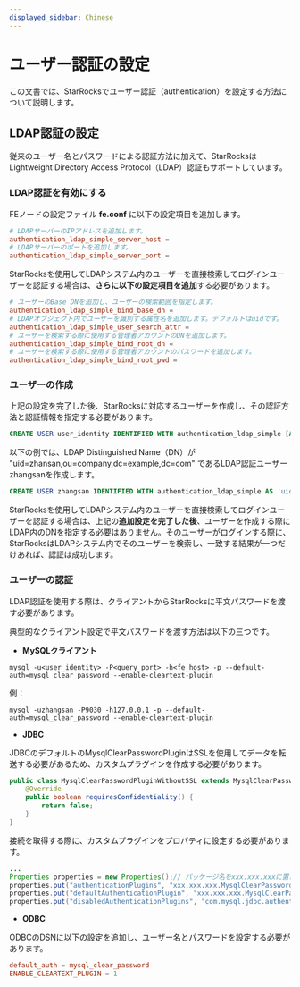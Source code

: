 ```yaml
---
displayed_sidebar: Chinese
---
```


# ユーザー認証の設定

この文書では、StarRocksでユーザー認証（authentication）を設定する方法について説明します。

## LDAP認証の設定

従来のユーザー名とパスワードによる認証方法に加えて、StarRocksはLightweight Directory Access Protocol（LDAP）認証もサポートしています。

### LDAP認証を有効にする

FEノードの設定ファイル **fe.conf** に以下の設定項目を追加します。

```conf
# LDAPサーバーのIPアドレスを追加します。
authentication_ldap_simple_server_host =
# LDAPサーバーのポートを追加します。
authentication_ldap_simple_server_port =
```

StarRocksを使用してLDAPシステム内のユーザーを直接検索してログインユーザーを認証する場合は、**さらに以下の設定項目を追加**する必要があります。

```conf
# ユーザーのBase DNを追加し、ユーザーの検索範囲を指定します。
authentication_ldap_simple_bind_base_dn =
# LDAPオブジェクト内でユーザーを識別する属性名を追加します。デフォルトはuidです。
authentication_ldap_simple_user_search_attr =
# ユーザーを検索する際に使用する管理者アカウントのDNを追加します。
authentication_ldap_simple_bind_root_dn =
# ユーザーを検索する際に使用する管理者アカウントのパスワードを追加します。
authentication_ldap_simple_bind_root_pwd =
```

### ユーザーの作成

上記の設定を完了した後、StarRocksに対応するユーザーを作成し、その認証方法と認証情報を指定する必要があります。

```sql
CREATE USER user_identity IDENTIFIED WITH authentication_ldap_simple [AS 'ldap_distinguished_name'];
```

以下の例では、LDAP Distinguished Name（DN）が "uid=zhansan,ou=company,dc=example,dc=com" であるLDAP認証ユーザーzhangsanを作成します。

```sql
CREATE USER zhangsan IDENTIFIED WITH authentication_ldap_simple AS 'uid=zhansan,ou=company,dc=example,dc=com'
```

StarRocksを使用してLDAPシステム内のユーザーを直接検索してログインユーザーを認証する場合は、上記の**追加設定を完了した後**、ユーザーを作成する際にLDAP内のDNを指定する必要はありません。そのユーザーがログインする際に、StarRocksはLDAPシステム内でそのユーザーを検索し、一致する結果が一つだけあれば、認証は成功します。

### ユーザーの認証

LDAP認証を使用する際は、クライアントからStarRocksに平文パスワードを渡す必要があります。

典型的なクライアント設定で平文パスワードを渡す方法は以下の三つです。

* **MySQLクライアント**

```shell
mysql -u<user_identity> -P<query_port> -h<fe_host> -p --default-auth=mysql_clear_password --enable-cleartext-plugin
```

例：

```shell
mysql -uzhangsan -P9030 -h127.0.0.1 -p --default-auth=mysql_clear_password --enable-cleartext-plugin
```

* **JDBC**

JDBCのデフォルトのMysqlClearPasswordPluginはSSLを使用してデータを転送する必要があるため、カスタムプラグインを作成する必要があります。

```java
public class MysqlClearPasswordPluginWithoutSSL extends MysqlClearPasswordPlugin {
    @Override  
    public boolean requiresConfidentiality() {
        return false;
    }
}
```

接続を取得する際に、カスタムプラグインをプロパティに設定する必要があります。

```java
...
Properties properties = new Properties();// パッケージ名をxxx.xxx.xxxに置き換えてください
properties.put("authenticationPlugins", "xxx.xxx.xxx.MysqlClearPasswordPluginWithoutSSL");
properties.put("defaultAuthenticationPlugin", "xxx.xxx.xxx.MysqlClearPasswordPluginWithoutSSL");
properties.put("disabledAuthenticationPlugins", "com.mysql.jdbc.authentication.MysqlNativePasswordPlugin");DriverManager.getConnection(url, properties);
```

* **ODBC**

ODBCのDSNに以下の設定を追加し、ユーザー名とパスワードを設定する必要があります。

```conf
default_auth = mysql_clear_password
ENABLE_CLEARTEXT_PLUGIN = 1
```
